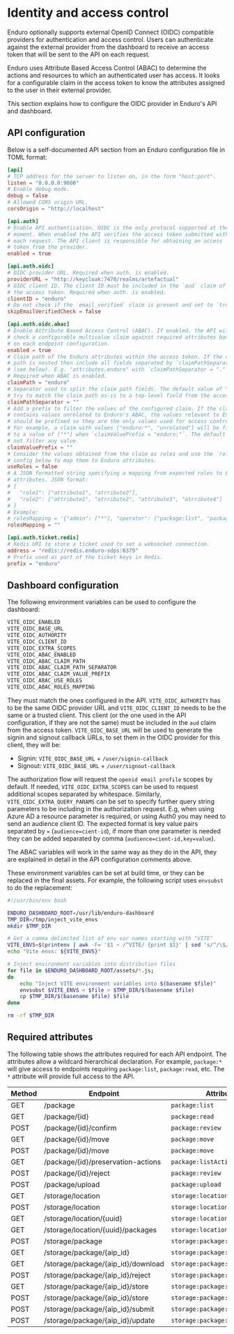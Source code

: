 # Identity and access control

Enduro optionally supports external OpenID Connect (OIDC) compatible providers
for authentication and access control. Users can authenticate against the
external provider from the dashboard to receive an access token that will be
sent to the API on each request.

Enduro uses Attribute Based Access Control (ABAC) to determine the actions and
resources to which an authenticated user has access. It looks for a configurable
claim in the access token to know the attributes assigned to the user in their
external provider.

This section explains how to configure the OIDC provider in Enduro's API and
dashboard.

## API configuration

Below is a self-documented API section from an Enduro configuration file in
TOML format:

```toml
[api]
# TCP address for the server to listen on, in the form "host:port".
listen = "0.0.0.0:9000"
# Enable debug mode.
debug = false
# Allowed CORS origin URL.
corsOrigin = "http://localhost"

[api.auth]
# Enable API authentication. OIDC is the only protocol supported at the
# moment. When enabled the API verifies the access token submitted with
# each request. The API client is responsible for obtaining an access
# token from the provider.
enabled = true

[api.auth.oidc]
# OIDC provider URL. Required when auth. is enabled.
providerURL = "http://keycloak:7470/realms/artefactual"
# OIDC client ID. The client ID must be included in the `aud` claim of
# the access token. Required when auth. is enabled.
clientID = "enduro"
# Do not check if the `email_verified` claim is present and set to `true`.
skipEmailVerifiedCheck = false

[api.auth.oidc.abac]
# Enable Attribute Based Access Control (ABAC). If enabled, the API will
# check a configurable multivalue claim against required attributes based
# on each endpoint configuration.
enabled = true
# Claim path of the Enduro attributes within the access token. If the claim
# path is nested then include all fields separated by `claimPathSeparator`
# (see below). E.g. "attributes.enduro" with `claimPathSeparator = "."`.
# Required when ABAC is enabled.
claimPath = "enduro"
# Separator used to split the claim path fields. The default value of "" will
# try to match the claim path as-is to a top-level field from the access token.
claimPathSeparator = ""
# Add a prefix to filter the values of the configured claim. If the claim
# contains values unrelated to Enduro's ABAC, the values relevant to Enduro
# should be prefixed so they are the only values used for access control.
# For example, a claim with values ["enduro:*", "unrelated"] will be filtered
# to a value of ["*"] when `claimValuePrefix = "enduro:"`. The default "" will
# not filter any value.
claimValuePrefix = ""
# Consider the values obtained from the claim as roles and use the `rolesMapping`
# config below to map them to Enduro attributes.
useRoles = false
# A JSON formatted string specifying a mapping from expected roles to Enduro
# attributes. JSON format:
# {
#   "role1": ["attribute1", "atrribute2"],
#   "role2": ["attribute1", "atrribute2", "attribute3", "atrribute4"]
# }
# Example:
# rolesMapping = '{"admin": ["*"], "operator": ["package:list", "package:listActions", "package:move", "package:read", "package:upload"], "readonly": ["package:list", "package:listActions", "package:read"]}'
rolesMapping = ""

[api.auth.ticket.redis]
# Redis URI to store a ticket used to set a websocket connection.
address = "redis://redis.enduro-sdps:6379"
# Prefix used as part of the ticket keys in Redis.
prefix = "enduro"
```

## Dashboard configuration

The following environment variables can be used to configure the dashboard:

```txt
VITE_OIDC_ENABLED
VITE_OIDC_BASE_URL
VITE_OIDC_AUTHORITY
VITE_OIDC_CLIENT_ID
VITE_OIDC_EXTRA_SCOPES
VITE_OIDC_ABAC_ENABLED
VITE_OIDC_ABAC_CLAIM_PATH
VITE_OIDC_ABAC_CLAIM_PATH_SEPARATOR
VITE_OIDC_ABAC_CLAIM_VALUE_PREFIX
VITE_OIDC_ABAC_USE_ROLES
VITE_OIDC_ABAC_ROLES_MAPPING
```

They must match the ones configured in the API. `VITE_OIDC_AUTHORITY` has to be
the same OIDC provider URL and `VITE_OIDC_CLIENT_ID` needs to be the same or a
trusted client. This client (or the one used in the API configuration, if they
are not the same) must be included in the `aud` claim from the access token.
`VITE_OIDC_BASE_URL` will be used to generate the signin and signout callback
URLs, to set them in the OIDC provider for this client, they will be:

- Signin: `VITE_OIDC_BASE_URL` + `/user/signin-callback`
- Signout: `VITE_OIDC_BASE_URL` + `/user/signout-callback`

The authorization flow will request the `openid email profile` scopes by
default. If needed, `VITE_OIDC_EXTRA_SCOPES` can be used to request additional
scopes separated by whitespace. Similarly, `VITE_OIDC_EXTRA_QUERY_PARAMS` can
be set to specify further query string parameters to be including in the
authorization request. E.g, when using Azure AD a resource parameter is
required, or using Auth0 you may need to send an audience client ID. The
expected format is key value pairs separated by `=` (`audience=cient-id`), if
more than one parameter is needed they can be added separated by comma
(`audience=cient-id,key=value`).

The ABAC variables will work in the same way as they do in the API, they are
explained in detail in the API configuration comments above.

These environment variables can be set at build time, or they can be replaced in
the final assets. For example, the following script uses `envsubst` to do the
replacement:

```bash
#!/usr/bin/env bash

ENDURO_DASHBOARD_ROOT=/usr/lib/enduro-dashboard
TMP_DIR=/tmp/inject_vite_envs
mkdir $TMP_DIR

# Get a comma delimited list of env var names starting with "VITE"
VITE_ENVS=$(printenv | awk -F= '$1 ~ /^VITE/ {print $1}' | sed 's/^/\$/g' | paste -sd,);
echo "Vite envs: ${VITE_ENVS}"

# Inject environment variables into distribution files
for file in $ENDURO_DASHBOARD_ROOT/assets/*.js;
do
    echo "Inject VITE environment variables into $(basename $file)"
    envsubst $VITE_ENVS < $file > $TMP_DIR/$(basename $file)
    cp $TMP_DIR/$(basename $file) $file
done

rm -rf $TMP_DIR
```

## Required attributes

The following table shows the attributes required for each API endpoint. The
attributes allow a wildcard hierarchical declaration. For example, `package:*`
will give access to endpoints requiring `package:list`, `package:read`, etc.
The `*` attribute will provide full access to the API.

| Method | Endpoint                           | Attributes                      |
| ------ | ---------------------------------- | ------------------------------- |
| GET    | /package                           | `package:list`                  |
| GET    | /package/{id}                      | `package:read`                  |
| POST   | /package/{id}/confirm              | `package:review`                |
| GET    | /package/{id}/move                 | `package:move`                  |
| POST   | /package/{id}/move                 | `package:move`                  |
| GET    | /package/{id}/preservation-actions | `package:listActions`           |
| POST   | /package/{id}/reject               | `package:review`                |
| POST   | /package/upload                    | `package:upload`                |
| GET    | /storage/location                  | `storage:location:list`         |
| POST   | /storage/location                  | `storage:location:create`       |
| GET    | /storage/location/{uuid}           | `storage:location:read`         |
| GET    | /storage/location/{uuid}/packages  | `storage:location:listPackages` |
| POST   | /storage/package                   | `storage:package:create`        |
| GET    | /storage/package/{aip_id}          | `storage:package:read`          |
| GET    | /storage/package/{aip_id}/download | `storage:package:download`      |
| POST   | /storage/package/{aip_id}/reject   | `storage:package:review`        |
| GET    | /storage/package/{aip_id}/store    | `storage:package:move`          |
| POST   | /storage/package/{aip_id}/store    | `storage:package:move`          |
| POST   | /storage/package/{aip_id}/submit   | `storage:package:submit`        |
| POST   | /storage/package/{aip_id}/update   | `storage:package:submit`        |
